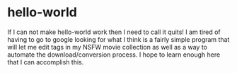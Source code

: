 # hello-world
If I can not make hello-world work then I need to call it quits!
I am  tired of having to go to google looking for what I think is a fairly simple program that will let me edit tags in my NSFW movie collection as well as a way to automate the download/conversion process.  I hope to learn enough here that I can accomplish this.
